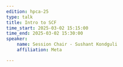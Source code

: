 ```yaml
---
edition: hpca-25
type: talk
title: Intro to SCF
time_start: 2025-03-02 15:15:00
time_end: 2025-03-02 15:30:00
speaker: 
    name: Session Chair - Sushant Kondguli
    affiliation: Meta

---
```


